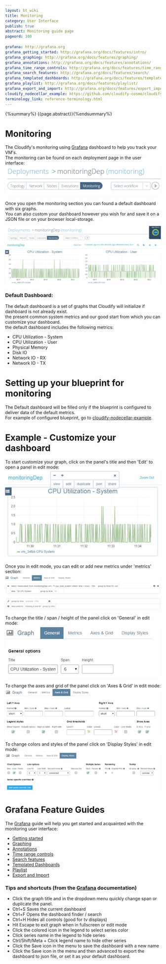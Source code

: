 ```yaml
---
layout: bt_wiki
title: Monitoring
category: User Interface
publish: true
abstract: Monitoring guide page
pageord: 100

grafana: http://grafana.org
grafana_getting_started: http://grafana.org/docs/features/intro/
grafana_graphing: http://grafana.org/docs/features/graphing/
grafana_annotations: http://grafana.org/docs/features/annotations/
grafana_time_range_controls: http://grafana.org/docs/features/time_range/
grafana_search_features: http://grafana.org/docs/features/search/
grafana_templated_dashboards: http://grafana.org/docs/features/templated_dashboards/
grafana_playlist: http://grafana.org/docs/features/playlist/
grafana_export_and_import: http://grafana.org/docs/features/export_import/
cloudify_nodecellar_example: https://github.com/cloudify-cosmo/cloudify-nodecellar-example
terminology_link: reference-terminology.html
---
```

{%summary%} {{page.abstract}}{%endsummary%}

# Monitoring
The Cloudify's monitoring using [Grafana]({{page.grafana}}) dashboard to help you track your VM's.  
The monitoring can be found on each deployment page in the user interface:  
![The monitoring section button](/guide/images/ui/ui-monitoring-tab.jpg)

Once you open the monitoring section you can found a default dashboard with six graphs.  
You can also custom your dashboard however you wish for and save it on a JSON file or on your browser local-storage.

![The monitoring](/guide/images/ui/ui_monitoring.jpg)

### Default Dashboard:
The default dashboard is a set of graphs that Cloudify will initialize if dashboard is not already exist.  
the present common system metrics and our good start from which you can customize your dashboard.  
the default dashboard includes the following metrics:

* CPU Utilization - System
* CPU Utilization - User
* Physical Memory
* Disk IO
* Network IO - RX
* Network IO - TX

# Setting up your blueprint for monitoring
The Default dashboard will be filled only if the blueprint is configured to deliver data of the default metrics.  
For example of configured blueprint, go to [cloudify-nodecellar-example]({{page.cloudify_nodecellar_example}}).

# Example - Customize your dashboard
To start customize your graph, click on the panel's title and then 'Edit' to open a panel in edit mode:  
![The monitoring panel edit mode](/guide/images/ui/ui-monitoring-title-edit.jpg)

Once you in edit mode, you can edit or add new metrics under 'metrics' section:  
![The monitoring panel edit mode of metrics](/guide/images/ui/ui-monitoring-edit-metrics.jpg)

To change the title / span / height of the panel click on 'General' in edit mode:  
![The monitoring panel general edit mode](/guide/images/ui/ui-monitoring-edit-general.jpg)

To change the axes and grid of the panel click on 'Axes & Grid' in edit mode:  
![The monitoring panel edit mode of axes and grid](/guide/images/ui/ui-monitoring-edit-axes-grid.jpg)

To change colors and styles of the panel click on 'Display Styles' in edit mode:  
![The monitoring panel edit mode of styles](/guide/images/ui/ui-monitoring-edit-styles.jpg)

# Grafana Feature Guides
The [Grafana]({{page.grafana}}) guide will help you get started and acquainted with the monitoring user interface:

* [Getting started]({{page.grafana_getting_started}})
* [Graphing]({{page.grafana_graphing}})
* [Annotations]({{page.grafana_annotations}})
* [Time range controls]({{page.grafana_time_range_controls}})
* [Search features]({{page.grafana_search_features}})
* [Templated Dashboards]({{page.grafana_templated_dashboards}})
* [Playlist]({{page.grafana_playlist}})
* [Export and Import]({{page.grafana_export_and_import}})

### Tips and shortcuts (from the [Grafana]({{page.grafana}}) documentation)
* Click the graph title and in the dropdown menu quickly change span or duplicate the panel.
* Ctrl+S Saves the current dashboard
* Ctrl+F Opens the dashboard finder / search
* Ctrl+H Hides all controls (good for tv displays)
* Hit Escape to exit graph when in fullscreen or edit mode
* Click the colored icon in the legend to select series color
* Click series name in the legend to hide series
* Ctrl/Shift/Meta + Click legend name to hide other series
* Click the Save icon in the menu to save the dashboard with a new name
* Click the Save icon in the menu and then advanced to export the dashboard to json file, or set it as your default dashboard.
